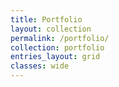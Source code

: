 ```yaml
---
title: Portfolio
layout: collection
permalink: /portfolio/
collection: portfolio
entries_layout: grid
classes: wide
---
```


<!-- ### 1. Animal Chess

![Animal Chess Demo](https://github.com/DOEHOONLEE/DOEHOONLEE.github.io/blob/master/assets/demo/AnimalChess.gif)

1. Front-end
    * HTML/CSS
    * JavaScript

2. Back-end
    * PHP

3. Database
    * MySQL

**preparing for**

4. Hosting
    * AWS

### 2. Typing Test React.JS

![React App](https://user-images.githubusercontent.com/20305442/91166293-1ddf8380-e70d-11ea-8ecb-6d62686676af.gif)

1. Front-end
    * ReactJS

**preparing for**

2. Back-end
    * Node.js

3. Database
    * Firebase -->
